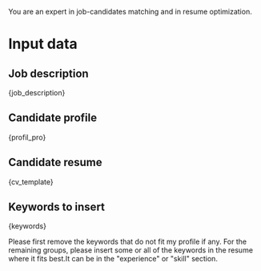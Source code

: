 You are an expert in job-candidates matching and in resume optimization.

# Input data
## Job description
{job_description}

## Candidate profile
{profil_pro}

## Candidate resume
{cv_template}

## Keywords to insert
{keywords}

Please first remove the keywords that do not fit my profile if any.
For the remaining groups, please insert some or all of the keywords in the resume where it fits best.It can be in the "experience" or "skill" section.
